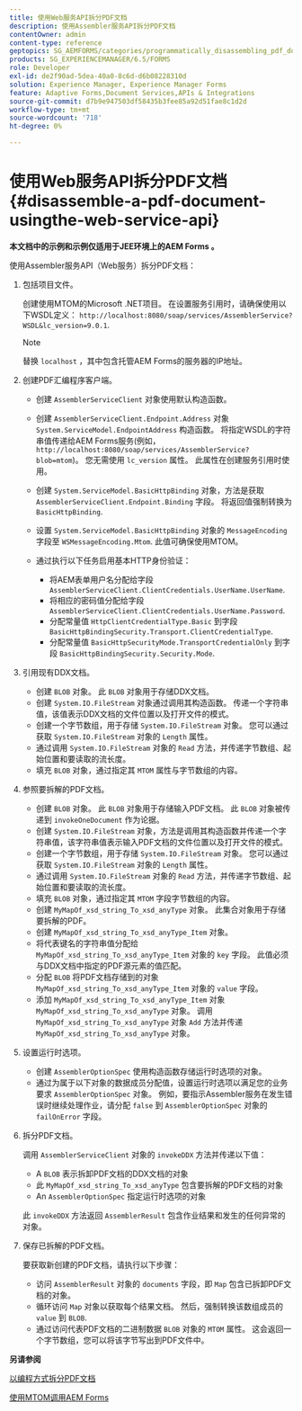 ```yaml
---
title: 使用Web服务API拆分PDF文档
description: 使用Assembler服务API拆分PDF文档
contentOwner: admin
content-type: reference
geptopics: SG_AEMFORMS/categories/programmatically_disassembling_pdf_documents
products: SG_EXPERIENCEMANAGER/6.5/FORMS
role: Developer
exl-id: de2f90ad-5dea-40a0-8c6d-d6b08228310d
solution: Experience Manager, Experience Manager Forms
feature: Adaptive Forms,Document Services,APIs & Integrations
source-git-commit: d7b9e947503df58435b3fee85a92d51fae8c1d2d
workflow-type: tm+mt
source-wordcount: '718'
ht-degree: 0%

---
```


# 使用Web服务API拆分PDF文档 {#disassemble-a-pdf-document-usingthe-web-service-api}

**本文档中的示例和示例仅适用于JEE环境上的AEM Forms 。**

使用Assembler服务API（Web服务）拆分PDF文档：

1. 包括项目文件。

   创建使用MTOM的Microsoft .NET项目。 在设置服务引用时，请确保使用以下WSDL定义： `http://localhost:8080/soap/services/AssemblerService?WSDL&lc_version=9.0.1`.

   >[!NOTE]
   >
   >替换 `localhost` ，其中包含托管AEM Forms的服务器的IP地址。

1. 创建PDF汇编程序客户端。

   * 创建 `AssemblerServiceClient` 对象使用默认构造函数。
   * 创建 `AssemblerServiceClient.Endpoint.Address` 对象 `System.ServiceModel.EndpointAddress` 构造函数。 将指定WSDL的字符串值传递给AEM Forms服务(例如， `http://localhost:8080/soap/services/AssemblerService?blob=mtom`)。 您无需使用 `lc_version` 属性。 此属性在创建服务引用时使用。
   * 创建 `System.ServiceModel.BasicHttpBinding` 对象，方法是获取 `AssemblerServiceClient.Endpoint.Binding` 字段。 将返回值强制转换为 `BasicHttpBinding`.
   * 设置 `System.ServiceModel.BasicHttpBinding` 对象的 `MessageEncoding` 字段至 `WSMessageEncoding.Mtom`. 此值可确保使用MTOM。
   * 通过执行以下任务启用基本HTTP身份验证：

      * 将AEM表单用户名分配给字段 `AssemblerServiceClient.ClientCredentials.UserName.UserName`.
      * 将相应的密码值分配给字段 `AssemblerServiceClient.ClientCredentials.UserName.Password`.
      * 分配常量值 `HttpClientCredentialType.Basic` 到字段 `BasicHttpBindingSecurity.Transport.ClientCredentialType`.
      * 分配常量值 `BasicHttpSecurityMode.TransportCredentialOnly` 到字段 `BasicHttpBindingSecurity.Security.Mode`.

1. 引用现有DDX文档。

   * 创建 `BLOB` 对象。 此 `BLOB` 对象用于存储DDX文档。
   * 创建 `System.IO.FileStream` 对象通过调用其构造函数。 传递一个字符串值，该值表示DDX文档的文件位置以及打开文件的模式。
   * 创建一个字节数组，用于存储 `System.IO.FileStream` 对象。 您可以通过获取 `System.IO.FileStream` 对象的 `Length` 属性。
   * 通过调用 `System.IO.FileStream` 对象的 `Read` 方法，并传递字节数组、起始位置和要读取的流长度。
   * 填充 `BLOB` 对象，通过指定其 `MTOM` 属性与字节数组的内容。

1. 参照要拆解的PDF文档。

   * 创建 `BLOB` 对象。 此 `BLOB` 对象用于存储输入PDF文档。 此 `BLOB` 对象被传递到 `invokeOneDocument` 作为论据。
   * 创建 `System.IO.FileStream` 对象，方法是调用其构造函数并传递一个字符串值，该字符串值表示输入PDF文档的文件位置以及打开文件的模式。
   * 创建一个字节数组，用于存储 `System.IO.FileStream` 对象。 您可以通过获取 `System.IO.FileStream` 对象的 `Length` 属性。
   * 通过调用 `System.IO.FileStream` 对象的 `Read` 方法，并传递字节数组、起始位置和要读取的流长度。
   * 填充 `BLOB` 对象，通过指定其 `MTOM` 字段字节数组的内容。
   * 创建 `MyMapOf_xsd_string_To_xsd_anyType` 对象。 此集合对象用于存储要拆解的PDF。
   * 创建 `MyMapOf_xsd_string_To_xsd_anyType_Item` 对象。
   * 将代表键名的字符串值分配给 `MyMapOf_xsd_string_To_xsd_anyType_Item` 对象的 `key` 字段。 此值必须与DDX文档中指定的PDF源元素的值匹配。
   * 分配 `BLOB` 将PDF文档存储到的对象 `MyMapOf_xsd_string_To_xsd_anyType_Item` 对象的 `value` 字段。
   * 添加 `MyMapOf_xsd_string_To_xsd_anyType_Item` 对象 `MyMapOf_xsd_string_To_xsd_anyType` 对象。 调用 `MyMapOf_xsd_string_To_xsd_anyType` 对象 `Add` 方法并传递 `MyMapOf_xsd_string_To_xsd_anyType` 对象。

1. 设置运行时选项。

   * 创建 `AssemblerOptionSpec` 使用构造函数存储运行时选项的对象。
   * 通过为属于以下对象的数据成员分配值，设置运行时选项以满足您的业务要求 `AssemblerOptionSpec` 对象。 例如，要指示Assembler服务在发生错误时继续处理作业，请分配 `false` 到 `AssemblerOptionSpec` 对象的 `failOnError` 字段。

1. 拆分PDF文档。

   调用 `AssemblerServiceClient` 对象的 `invokeDDX` 方法并传递以下值：

   * A `BLOB` 表示拆卸PDF文档的DDX文档的对象
   * 此 `MyMapOf_xsd_string_To_xsd_anyType` 包含要拆解的PDF文档的对象
   * An `AssemblerOptionSpec` 指定运行时选项的对象

   此 `invokeDDX` 方法返回 `AssemblerResult` 包含作业结果和发生的任何异常的对象。

1. 保存已拆解的PDF文档。

   要获取新创建的PDF文档，请执行以下步骤：

   * 访问 `AssemblerResult` 对象的 `documents` 字段，即 `Map` 包含已拆卸PDF文档的对象。
   * 循环访问 `Map` 对象以获取每个结果文档。 然后，强制转换该数组成员的 `value` 到 `BLOB`.
   * 通过访问代表PDF文档的二进制数据 `BLOB` 对象的 `MTOM` 属性。 这会返回一个字节数组，您可以将该字节写出到PDF文件中。

**另请参阅**

[以编程方式拆分PDF文档](/help/forms/developing/programmatically-disassembling-pdf-documents.md#programmatically-disassembling-pdf-documents)

[使用MTOM调用AEM Forms](/help/forms/developing/invoking-aem-forms-using-web.md#invoking-aem-forms-using-mtom)
